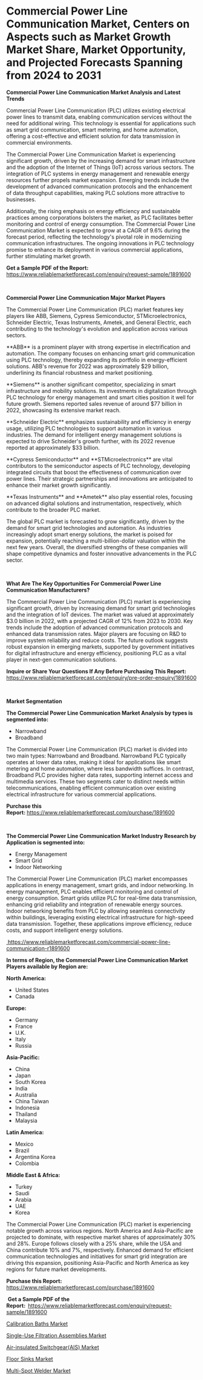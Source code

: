 <p><h1>Commercial Power Line Communication Market, Centers on Aspects such as Market Growth Market Share, Market Opportunity, and Projected Forecasts Spanning from 2024 to 2031</h1></p><p><strong>Commercial Power Line Communication Market Analysis and Latest Trends</strong></p>
<p><p>Commercial Power Line Communication (PLC) utilizes existing electrical power lines to transmit data, enabling communication services without the need for additional wiring. This technology is essential for applications such as smart grid communication, smart metering, and home automation, offering a cost-effective and efficient solution for data transmission in commercial environments.</p><p>The Commercial Power Line Communication Market is experiencing significant growth, driven by the increasing demand for smart infrastructure and the adoption of the Internet of Things (IoT) across various sectors. The integration of PLC systems in energy management and renewable energy resources further propels market expansion. Emerging trends include the development of advanced communication protocols and the enhancement of data throughput capabilities, making PLC solutions more attractive to businesses.</p><p>Additionally, the rising emphasis on energy efficiency and sustainable practices among corporations bolsters the market, as PLC facilitates better monitoring and control of energy consumption. The Commercial Power Line Communication Market is expected to grow at a CAGR of 9.6% during the forecast period, reflecting the technology's pivotal role in modernizing communication infrastructures. The ongoing innovations in PLC technology promise to enhance its deployment in various commercial applications, further stimulating market growth.</p></p>
<p><strong>Get a Sample PDF of the Report:&nbsp;</strong> <a href="https://www.reliablemarketforecast.com/enquiry/request-sample/1891600?utm_campaign=1130&utm_medium=2&utm_source=Github&utm_content=ia&utm_term=24102024&utm_id=commercial-power-line-communication">https://www.reliablemarketforecast.com/enquiry/request-sample/1891600</a></p>
<p>&nbsp;</p>
<p><strong>Commercial Power Line Communication Major Market Players</strong></p>
<p><p>The Commercial Power Line Communication (PLC) market features key players like ABB, Siemens, Cypress Semiconductor, STMicroelectronics, Schneider Electric, Texas Instruments, Ametek, and General Electric, each contributing to the technology's evolution and application across various sectors.</p><p>**ABB** is a prominent player with strong expertise in electrification and automation. The company focuses on enhancing smart grid communication using PLC technology, thereby expanding its portfolio in energy-efficient solutions. ABB's revenue for 2022 was approximately $29 billion, underlining its financial robustness and market positioning.</p><p>**Siemens** is another significant competitor, specializing in smart infrastructure and mobility solutions. Its investments in digitalization through PLC technology for energy management and smart cities position it well for future growth. Siemens reported sales revenue of around $77 billion in 2022, showcasing its extensive market reach.</p><p>**Schneider Electric** emphasizes sustainability and efficiency in energy usage, utilizing PLC technologies to support automation in various industries. The demand for intelligent energy management solutions is expected to drive Schneider's growth further, with its 2022 revenue reported at approximately $33 billion.</p><p>**Cypress Semiconductor** and **STMicroelectronics** are vital contributors to the semiconductor aspects of PLC technology, developing integrated circuits that boost the effectiveness of communication over power lines. Their strategic partnerships and innovations are anticipated to enhance their market growth significantly.</p><p>**Texas Instruments** and **Ametek** also play essential roles, focusing on advanced digital solutions and instrumentation, respectively, which contribute to the broader PLC market.</p><p>The global PLC market is forecasted to grow significantly, driven by the demand for smart grid technologies and automation. As industries increasingly adopt smart energy solutions, the market is poised for expansion, potentially reaching a multi-billion-dollar valuation within the next few years. Overall, the diversified strengths of these companies will shape competitive dynamics and foster innovative advancements in the PLC sector.</p></p>
<p>&nbsp;</p>
<p><strong>What Are The Key Opportunities For Commercial Power Line Communication Manufacturers?</strong></p>
<p><p>The Commercial Power Line Communication (PLC) market is experiencing significant growth, driven by increasing demand for smart grid technologies and the integration of IoT devices. The market was valued at approximately $3.0 billion in 2022, with a projected CAGR of 12% from 2023 to 2030. Key trends include the adoption of advanced communication protocols and enhanced data transmission rates. Major players are focusing on R&D to improve system reliability and reduce costs. The future outlook suggests robust expansion in emerging markets, supported by government initiatives for digital infrastructure and energy efficiency, positioning PLC as a vital player in next-gen communication solutions.</p></p>
<p><strong>Inquire or Share Your Questions If Any Before Purchasing This Report:</strong> <a href="https://www.reliablemarketforecast.com/enquiry/pre-order-enquiry/1891600?utm_campaign=1130&utm_medium=2&utm_source=Github&utm_content=ia&utm_term=24102024&utm_id=commercial-power-line-communication">https://www.reliablemarketforecast.com/enquiry/pre-order-enquiry/1891600</a></p>
<p>&nbsp;</p>
<p><strong>Market Segmentation</strong></p>
<p><strong>The Commercial Power Line Communication Market Analysis by types is segmented into:</strong></p>
<p><ul><li>Narrowband</li><li>Broadband</li></ul></p>
<p><p>The Commercial Power Line Communication (PLC) market is divided into two main types: Narrowband and Broadband. Narrowband PLC typically operates at lower data rates, making it ideal for applications like smart metering and home automation, where less bandwidth suffices. In contrast, Broadband PLC provides higher data rates, supporting internet access and multimedia services. These two segments cater to distinct needs within telecommunications, enabling efficient communication over existing electrical infrastructure for various commercial applications.</p></p>
<p><strong>Purchase this Report:&nbsp;</strong><a href="https://www.reliablemarketforecast.com/purchase/1891600?utm_campaign=1130&utm_medium=2&utm_source=Github&utm_content=ia&utm_term=24102024&utm_id=commercial-power-line-communication">https://www.reliablemarketforecast.com/purchase/1891600</a></p>
<p>&nbsp;</p>
<p><strong>The Commercial Power Line Communication Market Industry Research by Application is segmented into:</strong></p>
<p><ul><li>Energy Management</li><li>Smart Grid</li><li>Indoor Networking</li></ul></p>
<p><p>The Commercial Power Line Communication (PLC) market encompasses applications in energy management, smart grids, and indoor networking. In energy management, PLC enables efficient monitoring and control of energy consumption. Smart grids utilize PLC for real-time data transmission, enhancing grid reliability and integration of renewable energy sources. Indoor networking benefits from PLC by allowing seamless connectivity within buildings, leveraging existing electrical infrastructure for high-speed data transmission. Together, these applications improve efficiency, reduce costs, and support intelligent energy solutions.</p></p>
<p><a href="https://www.reliablemarketforecast.com/commercial-power-line-communication-r1891600?utm_campaign=1130&utm_medium=2&utm_source=Github&utm_content=ia&utm_term=24102024&utm_id=commercial-power-line-communication">&nbsp;https://www.reliablemarketforecast.com/commercial-power-line-communication-r1891600</a></p>
<p><strong>In terms of Region, the Commercial Power Line Communication Market Players available by Region are:</strong></p>
<p>
    <p> <strong> North America: </strong>
        <ul>
            <li>United States</li>
            <li>Canada</li>
        </ul>
        </p> 
    <p> <strong> Europe: </strong>
        <ul>
            <li>Germany</li>
            <li>France</li>
            <li>U.K.</li>
            <li>Italy</li>
            <li>Russia</li>
        </ul>
        </p> 
    <p> <strong> Asia-Pacific: </strong>
        <ul>
            <li>China</li>
            <li>Japan</li>
            <li>South Korea</li>
            <li>India</li>
            <li>Australia</li>
            <li>China Taiwan</li>
            <li>Indonesia</li>
            <li>Thailand</li>
            <li>Malaysia</li>
        </ul>
        </p> 
    <p> <strong> Latin America: </strong>
        <ul>
            <li>Mexico</li>
            <li>Brazil</li>
            <li>Argentina Korea</li>
            <li>Colombia</li>
        </ul>
        </p> 
    <p> <strong> Middle East & Africa: </strong>
        <ul>
            <li>Turkey</li>
            <li>Saudi</li>
            <li>Arabia</li>
            <li>UAE</li>
            <li>Korea</li>
        </ul>
    </p>
    </p>
<p><p>The Commercial Power Line Communication (PLC) market is experiencing notable growth across various regions. North America and Asia-Pacific are projected to dominate, with respective market shares of approximately 30% and 28%. Europe follows closely with a 25% share, while the USA and China contribute 10% and 7%, respectively. Enhanced demand for efficient communication technologies and initiatives for smart grid integration are driving this expansion, positioning Asia-Pacific and North America as key regions for future market developments.</p></p>
<p><strong>Purchase this Report: </strong><a href="https://www.reliablemarketforecast.com/purchase/1891600?utm_campaign=1130&utm_medium=2&utm_source=Github&utm_content=ia&utm_term=24102024&utm_id=commercial-power-line-communication">https://www.reliablemarketforecast.com/purchase/1891600</a></p>
<p>&nbsp;<strong>Get a Sample PDF of the Report:&nbsp;&nbsp;</strong><a href="https://www.reliablemarketforecast.com/enquiry/request-sample/1891600?utm_campaign=1130&utm_medium=2&utm_source=Github&utm_content=ia&utm_term=24102024&utm_id=commercial-power-line-communication">https://www.reliablemarketforecast.com/enquiry/request-sample/1891600</a></p>
<p><strong></strong></p>
<p><p><a href="https://issuu.com/reportprime-2/docs/calibration-baths-market-size-2030._ed6e6fa16131b5?utm_campaign=1130&utm_medium=2&utm_source=Github&utm_content=ia&utm_term=24102024&utm_id=commercial-power-line-communication">Calibration Baths Market</a></p><p><a href="https://github.com/habinadmshaulz/Market-Research-Report-List-1/blob/main/single-use-filtration-assemblies-market.md?utm_campaign=1130&utm_medium=2&utm_source=Github&utm_content=ia&utm_term=24102024&utm_id=commercial-power-line-communication">Single-Use Filtration Assemblies Market</a></p><p><a href="https://www.linkedin.com/pulse/influencing-factors-air-insulated-switchgearais-market-insights-gicuf?utm_campaign=1130&utm_medium=2&utm_source=Github&utm_content=ia&utm_term=24102024&utm_id=commercial-power-line-communication">Air-insulated Switchgear(AIS) Market</a></p><p><a href="https://issuu.com/reportprime-2/docs/floor-sinks-market-size-2030.pptx_42144b30078a32?utm_campaign=1130&utm_medium=2&utm_source=Github&utm_content=ia&utm_term=24102024&utm_id=commercial-power-line-communication">Floor Sinks Market</a></p><p><a href="https://www.linkedin.com/pulse/global-multi-spot-welder-market-size-trends-analysis-regional-9ivmf?utm_campaign=1130&utm_medium=2&utm_source=Github&utm_content=ia&utm_term=24102024&utm_id=commercial-power-line-communication">Multi-Spot Welder Market</a></p></p>